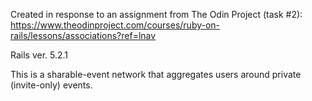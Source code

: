 Created in response to an assignment from The Odin Project (task #2):
https://www.theodinproject.com/courses/ruby-on-rails/lessons/associations?ref=lnav

Rails ver. 5.2.1

This is a sharable-event network that aggregates users around private (invite-only) events.